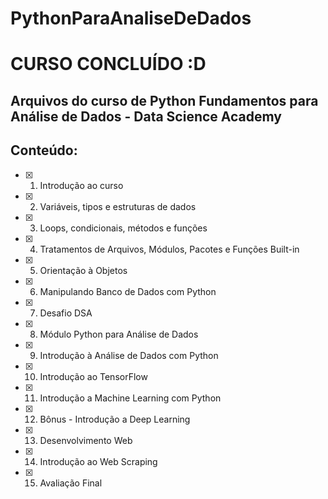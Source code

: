 # PythonParaAnaliseDeDados

# CURSO CONCLUÍDO :D

## Arquivos do curso de Python Fundamentos para Análise de Dados - Data Science Academy

## Conteúdo:
- [x] 1. Introdução ao curso
- [x] 2. Variáveis, tipos e estruturas de dados
- [x] 3. Loops, condicionais, métodos e funções
- [x] 4. Tratamentos de Arquivos, Módulos, Pacotes e Funções Built-in
- [x] 5. Orientação à Objetos
- [x] 6. Manipulando Banco de Dados com Python
- [x] 7. Desafio DSA
- [x] 8. Módulo Python para Análise de Dados
- [x] 9. Introdução à Análise de Dados com Python
- [x] 10. Introdução ao TensorFlow
- [x] 11. Introdução a Machine Learning com Python
- [x] 12. Bônus - Introdução a Deep Learning
- [x] 13. Desenvolvimento Web
- [x] 14. Introdução ao Web Scraping
- [x] 15. Avaliação Final
